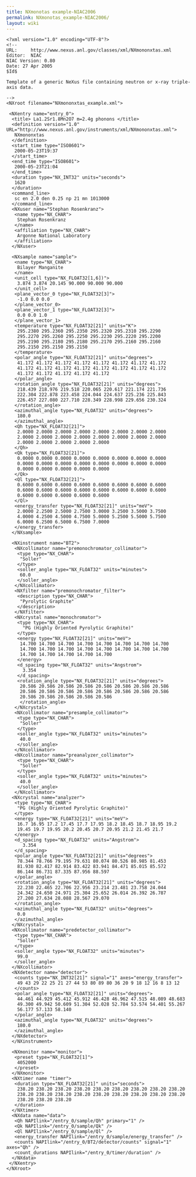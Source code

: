 ```yaml
---
title: NXmonotas example-NIAC2006
permalink: NXmonotas_example-NIAC2006/
layout: wiki
---
```


    <?xml version="1.0" encoding="UTF-8"?>
    <!--
    URL:     http://www.nexus.anl.gov/classes/xml/NXmononxtas.xml
    Editor:  NIAC
    NIAC Version: 0.80
    Date: 27 Apr 2005
    $Id$

    Template of a generic NeXus file containing neutron or x-ray triple-axis data.

    -->
    <NXroot filename="NXmononxtas_example.xml">

     <NXentry name="entry_0">
      <title> La1.2Sr1.8Mn2O7 m=2.4g phonons </title> 
      <definition version="1.0" URL="http://www.nexus.anl.gov/instruments/xml/NXmononxtas.xml">
       NXmononxtas 
      </definition>
      <start_time type="ISO8601">
       2000-05-23T19:37 
      </start_time>
      <end_time type="ISO8601">
       2000-05-23T21:04 
      </end_time>
      <duration type="NX_INT32" units="seconds">
       1620 
      </duration>
      <command_line>
       sc en 2.0 den 0.25 np 21 mn 1013000 
      </command_line>
      <NXuser name="Stephan Rosenkranz">
       <name type="NX_CHAR">
        Stephan Rosenkranz 
       </name>
       <affiliation type="NX_CHAR">
        Argonne National Laboratory 
       </affiliation>
      </NXuser>

      <NXsample name="sample">
       <name type="NX_CHAR">
        Bilayer Manganite 
       </name>
       <unit_cell type="NX_FLOAT32[1,6])">
        3.874 3.874 20.145 90.000 90.000 90.000 
       </unit_cell>
       <plane_vector_0 type="NX_FLOAT32[3]">
        -1.0 0.0 0.0 
       </plane_vector_0>
       <plane_vector_1 type="NX_FLOAT32[3]">
        0.0 0.0 1.0 
       </plane_vector_1>
       <temperature type="NX_FLOAT32[21]" units="K">
        295.2380 295.2360 295.2350 295.2320 295.2310 295.2290 
        295.2270 295.2260 295.2250 295.2230 295.2220 295.2200 
        295.2190 295.2180 295.2180 295.2170 295.2160 295.2160 
        295.2150 295.2150 295.2150 
       </temperature>
       <polar_angle type="NX_FLOAT32[21]" units="degrees">
        41.172 41.172 41.172 41.172 41.172 41.172 41.172 41.172 
        41.172 41.172 41.172 41.172 41.172 41.172 41.172 41.172 
        41.172 41.172 41.172 41.172 41.172 
       </polar_angle>
       <rotation_angle type="NX_FLOAT32[21]" units="degrees">
        218.439 218.976 219.518 220.065 220.617 221.174 221.736 
        222.304 222.878 223.458 224.044 224.637 225.236 225.843 
        226.457 227.080 227.710 228.349 228.998 229.656 230.324 
       </rotation_angle>
       <azimuthal_angle type="NX_FLOAT32" units="degrees">
        180.0 
       </azimuthal_angle>
       <Qh type="NX_FLOAT32[21]">
        2.0000 2.0000 2.0000 2.0000 2.0000 2.0000 2.0000 2.0000 
        2.0000 2.0000 2.0000 2.0000 2.0000 2.0000 2.0000 2.0000 
        2.0000 2.0000 2.0000 2.0000 2.0000 
       </Qh>
       <Qk type="NX_FLOAT32[21]">
        0.0000 0.0000 0.0000 0.0000 0.0000 0.0000 0.0000 0.0000 
        0.0000 0.0000 0.0000 0.0000 0.0000 0.0000 0.0000 0.0000 
        0.0000 0.0000 0.0000 0.0000 0.0000 
       </Qk>
       <Ql type="NX_FLOAT32[21]">
        0.6000 0.6000 0.6000 0.6000 0.6000 0.6000 0.6000 0.6000 
        0.6000 0.6000 0.6000 0.6000 0.6000 0.6000 0.6000 0.6000 
        0.6000 0.6000 0.6000 0.6000 0.6000 
       </Ql>
       <energy_transfer type="NX_FLOAT32[21]" units="meV">
        2.0000 2.2500 2.5000 2.7500 3.0000 3.2500 3.5000 3.7500 
        4.0000 4.2500 4.5000 4.7500 5.0000 5.2500 5.5000 5.7500 
        6.0000 6.2500 6.5000 6.7500 7.0000 
       </energy_transfer>
      </NXsample>

      <NXinstrument name="BT2">
       <NXcollimator name="premonochromator_collimator">
        <type type="NX_CHAR">
         "Soller" 
        </type>
        <soller_angle type="NX_FLOAT32" units="minutes">
         60.0 
        </soller_angle>
       </NXcollimator>
       <NXfilter name="premonochromator_filter">
        <description type="NX_CHAR">
         "Pyrolytic Graphite" 
        </description>
       </NXfilter>
       <NXcrystal name="monochromator">
        <type type="NX_CHAR">
          "PG (Highly Oriented Pyrolytic Graphite)" 
        </type>
        <energy type="NX_FLOAT32[21]" units="meV">
         14.700 14.700 14.700 14.700 14.700 14.700 14.700 14.700 
         14.700 14.700 14.700 14.700 14.700 14.700 14.700 14.700 
         14.700 14.700 14.700 14.700 14.700 
        </energy>
        <d_spacing type="NX_FLOAT32" units="Angstrom">
          3.354 
        </d_spacing>
        <rotation_angle type="NX_FLOAT32[21]" units="degrees">
         20.586 20.586 20.586 20.586 20.586 20.586 20.586 20.586 
         20.586 20.586 20.586 20.586 20.586 20.586 20.586 20.586 
         20.586 20.586 20.586 20.586 20.586 
         </rotation_angle>
       </NXcrystal>
       <NXcollimator name="presample_collimator">
        <type type="NX_CHAR">
         "Soller" 
        </type>
        <soller_angle type="NX_FLOAT32" units="minutes">
         40.0 
        </soller_angle>
       </NXcollimator>
       <NXcollimator name="preanalyzer_collimator">
        <type type="NX_CHAR">
         "Soller" 
        </type>
        <soller_angle type="NX_FLOAT32" units="minutes">
         40.0 
        </soller_angle>
       </NXcollimator>
      <NXcrystal name="analyzer">
       <type type="NX_CHAR"> 
        "PG (Highly Oriented Pyrolytic Graphite)" 
       </type>
       <energy type="NX_FLOAT32[21]" units="meV">
        16.7 16.95 17.2 17.45 17.7 17.95 18.2 18.45 18.7 18.95 19.2 
        19.45 19.7 19.95 20.2 20.45 20.7 20.95 21.2 21.45 21.7 
       </energy>
       <d_spacing type="NX_FLOAT32" units="Angstrom">
          3.354 
       </d_spacing>
       <polar_angle type="NX_FLOAT32[21]" units="degrees">
        78.344 78.766 79.195 79.631 80.074 80.526 80.985 81.453 
        81.930 82.417 82.914 83.422 83.941 84.471 85.015 85.572 
        86.144 86.731 87.335 87.956 88.597 
       </polar_angle>
       <rotation_angle type="NX_FLOAT32[21]" units="degrees">
        22.230 22.465 22.706 22.956 23.214 23.481 23.758 24.044 
        24.342 24.650 24.971 25.304 25.652 26.014 26.392 26.787 
        27.200 27.634 28.088 28.567 29.070 
       </rotation_angle>
       <azimuthal_angle type="NX_FLOAT32" units="degrees">
        0.0 
       </azimuthal_angle>
      </NXcrystal>
      <NXcollimator name="predetector_collimator">
       <type type="NX_CHAR">
        "Soller" 
       </type>
       <soller_angle type="NX_FLOAT32" units="minutes">
        99.0 
       </soller_angle>
      </NXcollimator>
      <NXdetector name="detector">
       <counts type="NX_INT32[21]" signal="1" axes="energy_transfer">
        49 43 29 22 25 21 27 44 53 80 89 80 36 20 9 18 12 16 8 13 12 
       </counts>
       <polar_angle type="NX_FLOAT32[21]" units="degrees">
        44.461 44.929 45.412 45.912 46.428 46.962 47.515 48.089 48.683 
        49.300 49.942 50.609 51.304 52.028 52.784 53.574 54.401 55.267 
        56.177 57.133 58.140 
       </polar_angle>
       <azimuthal_angle type="NX_FLOAT32" units="degrees">
        180.0
       </azimuthal_angle>
      </NXdetector>
      </NXinstrument>

      <NXmonitor name="monitor">
       <preset type="NX_FLOAT32[1]">
        4052000
       </preset>
      </NXmonitor>
      <NXtimer name "timer">
       <duration type="NX_FLOAT32[21]" units="seconds">
        238.20 238.20 238.20 238.20 238.20 238.20 238.20 238.20 238.20 
        238.20 238.20 238.20 238.20 238.20 238.20 238.20 238.20 238.20 
        238.20 238.20 238.20 
       </duration>
      </NXtimer>
      <NXdata name="data">
       <Qh NAPIlink="/entry_0/sample/Qh" primary="1" />
       <Qk NAPIlink="/entry_0/sample/Qk" />
       <Ql NAPIlink="/entry_0/sample/Ql" />
       <energy_transfer NAPIlink="/entry_0/sample/energy_transfer" />
       <counts NAPIlink="/entry_0/BT2/detector/counts" signal="1" axes="Qh" />
       <count_durations NAPIlink="/entry_0/timer/duration" />
      </NXdata>
     </NXentry>
    </NXroot>
